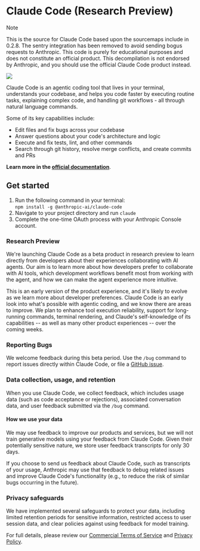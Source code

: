 # Claude Code (Research Preview)

>[!NOTE]
> This is the source for Claude Code based upon the sourcemaps include in 0.2.8.
> The sentry integration has been removed to avoid sending bogus requests to Anthropic.
> This code is purely for educational purposes and does not constitute an official product.
> This decompilation is not endorsed by Anthropic, and you should use the official Claude Code product instead.

![](https://img.shields.io/badge/Node.js-18%2B-brightgreen?style=flat-square)

Claude Code is an agentic coding tool that lives in your terminal, understands your codebase, and helps you code faster by executing routine tasks, explaining complex code, and handling git workflows - all through natural language commands.

Some of its key capabilities include:

- Edit files and fix bugs across your codebase
- Answer questions about your code's architecture and logic
- Execute and fix tests, lint, and other commands
- Search through git history, resolve merge conflicts, and create commits and PRs

**Learn more in the [official documentation](https://docs.anthropic.com/en/docs/agents/claude-code/introduction)**.

## Get started

<ol>
  <li>
    Run the following command in your terminal: <br />
    <code>npm install -g @anthropic-ai/claude-code</code>
  </li>
  <li>
    Navigate to your project directory and run <code>claude</code>
  </li>
  <li>
    Complete the one-time OAuth process with your Anthropic Console account.
  </li>
</ol>

### Research Preview

We're launching Claude Code as a beta product in research preview to learn directly from developers about their experiences collaborating with AI agents. Our aim is to learn more about how developers prefer to collaborate with AI tools, which development workflows benefit most from working with the agent, and how we can make the agent experience more intuitive.

This is an early version of the product experience, and it's likely to evolve as we learn more about developer preferences. Claude Code is an early look into what's possible with agentic coding, and we know there are areas to improve. We plan to enhance tool execution reliability, support for long-running commands, terminal rendering, and Claude's self-knowledge of its capabilities -- as well as many other product experiences -- over the coming weeks.

### Reporting Bugs

We welcome feedback during this beta period. Use the `/bug` command to report issues directly within Claude Code, or file a [GitHub issue](https://github.com/anthropics/claude-code/issues).

### Data collection, usage, and retention

When you use Claude Code, we collect feedback, which includes usage data (such as code acceptance or rejections), associated conversation data, and user feedback submitted via the `/bug` command.

#### How we use your data

We may use feedback to improve our products and services, but we will not train generative models using your feedback from Claude Code. Given their potentially sensitive nature, we store user feedback transcripts for only 30 days.

If you choose to send us feedback about Claude Code, such as transcripts of your usage, Anthropic may use that feedback to debug related issues and improve Claude Code's functionality (e.g., to reduce the risk of similar bugs occurring in the future).

### Privacy safeguards

We have implemented several safeguards to protect your data, including limited retention periods for sensitive information, restricted access to user session data, and clear policies against using feedback for model training.

For full details, please review our [Commercial Terms of Service](https://www.anthropic.com/legal/commercial-terms) and [Privacy Policy](https://www.anthropic.com/legal/privacy).
